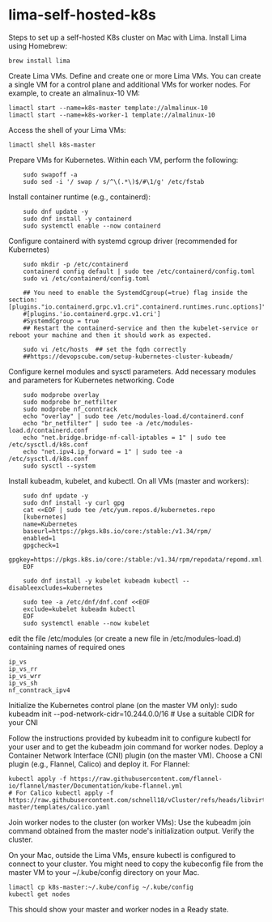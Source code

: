 # lima-self-hosted-k8s

Steps to set up a self-hosted K8s cluster on Mac with Lima. Install Lima using Homebrew:

    brew install lima
    
Create Lima VMs. Define and create one or more Lima VMs. You can create a single VM for a control plane and additional VMs for worker nodes. For example, to create an almalinux-10 VM:

    limactl start --name=k8s-master template://almalinux-10
    limactl start --name=k8s-worker-1 template://almalinux-10
    
Access the shell of your Lima VMs:

    limactl shell k8s-master
    
Prepare VMs for Kubernetes. Within each VM, perform the following:

        sudo swapoff -a
        sudo sed -i '/ swap / s/^\(.*\)$/#\1/g' /etc/fstab
        
Install container runtime (e.g., containerd):

        sudo dnf update -y
        sudo dnf install -y containerd
        sudo systemctl enable --now containerd
        
Configure containerd with systemd cgroup driver (recommended for Kubernetes)

        sudo mkdir -p /etc/containerd
        containerd config default | sudo tee /etc/containerd/config.toml    
        sudo vi /etc/containerd/config.toml
        
        ## You need to enable the SystemdCgroup(=true) flag inside the section: [plugins."io.containerd.grpc.v1.cri".containerd.runtimes.runc.options]"
        #[plugins.'io.containerd.grpc.v1.cri']
        #SystemdCgroup = true
        ## Restart the containerd-service and then the kubelet-service or reboot your machine and then it should work as expected.

        sudo vi /etc/hosts  ## set the fqdn correctly
        ##https://devopscube.com/setup-kubernetes-cluster-kubeadm/

Configure kernel modules and sysctl parameters. Add necessary modules and parameters for Kubernetes networking.
Code

        sudo modprobe overlay
        sudo modprobe br_netfilter
        sudo modprobe nf_conntrack
        echo "overlay" | sudo tee /etc/modules-load.d/containerd.conf
        echo "br_netfilter" | sudo tee -a /etc/modules-load.d/containerd.conf
        echo "net.bridge.bridge-nf-call-iptables = 1" | sudo tee /etc/sysctl.d/k8s.conf
        echo "net.ipv4.ip_forward = 1" | sudo tee -a /etc/sysctl.d/k8s.conf
        sudo sysctl --system
        
Install kubeadm, kubelet, and kubectl. On all VMs (master and workers):

        sudo dnf update -y
        sudo dnf install -y curl gpg
        cat <<EOF | sudo tee /etc/yum.repos.d/kubernetes.repo
        [kubernetes]
        name=Kubernetes
        baseurl=https://pkgs.k8s.io/core:/stable:/v1.34/rpm/
        enabled=1
        gpgcheck=1
        gpgkey=https://pkgs.k8s.io/core:/stable:/v1.34/rpm/repodata/repomd.xml.key
        EOF
        
        sudo dnf install -y kubelet kubeadm kubectl --disableexcludes=kubernetes

        sudo tee -a /etc/dnf/dnf.conf <<EOF
        exclude=kubelet kubeadm kubectl
        EOF
        sudo systemctl enable --now kubelet

edit the file /etc/modules (or create a new file in /etc/modules-load.d) containing names of required ones

    ip_vs
    ip_vs_rr
    ip_vs_wrr
    ip_vs_sh
    nf_conntrack_ipv4


Initialize the Kubernetes control plane (on the master VM only):
    sudo kubeadm init --pod-network-cidr=10.244.0.0/16 # Use a suitable CIDR for your CNI

Follow the instructions provided by kubeadm init to configure kubectl for your user and to get the kubeadm join command for worker nodes.
Deploy a Container Network Interface (CNI) plugin (on the master VM). Choose a CNI plugin (e.g., Flannel, Calico) and deploy it. For Flannel:

    kubectl apply -f https://raw.githubusercontent.com/flannel-io/flannel/master/Documentation/kube-flannel.yml
    # For Calico kubectl apply -f https://raw.githubusercontent.com/schnell18/vCluster/refs/heads/libvirt/kubernetes/provision/roles/kube-master/templates/calico.yaml
    
Join worker nodes to the cluster (on worker VMs):
Use the kubeadm join command obtained from the master node's initialization output. Verify the cluster.

On your Mac, outside the Lima VMs, ensure kubectl is configured to connect to your cluster. You might need to copy the kubeconfig file from the master VM to your ~/.kube/config directory on your Mac.

    limactl cp k8s-master:~/.kube/config ~/.kube/config
    kubectl get nodes
    
This should show your master and worker nodes in a Ready state.
